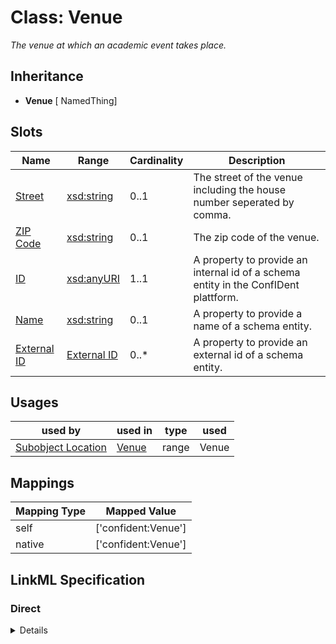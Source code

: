 # Class: Venue
_The venue at which an academic event takes place._







## Inheritance
* **Venue** [ NamedThing]



## Slots

| Name | Range | Cardinality | Description  | 
| ---  | --- | --- | --- | 
| [Street](street.md) | [xsd:string](http://www.w3.org/2001/XMLSchema#string) | 0..1 | The street of the venue including the house number seperated by comma.  | 
| [ZIP Code](zip_code.md) | [xsd:string](http://www.w3.org/2001/XMLSchema#string) | 0..1 | The zip code of the venue.  | 
| [ID](id.md) | [xsd:anyURI](http://www.w3.org/2001/XMLSchema#anyURI) | 1..1 | A property to provide an internal id of a schema entity in the ConfIDent plattform.  | 
| [Name](name.md) | [xsd:string](http://www.w3.org/2001/XMLSchema#string) | 0..1 | A property to provide a name of a schema entity.  | 
| [External ID](external_id.md) | [External ID](ExternalIdentifier.md) | 0..* | A property to provide an external id of a schema entity.  | 


## Usages


| used by | used in | type | used |
| ---  | --- | --- | --- |
| [Subobject Location](Location.md) | [Venue](has_venue.md) | range | Venue |












## Mappings

| Mapping Type | Mapped Value |
| ---  | ---  |
| self | ['confident:Venue'] |
| native | ['confident:Venue'] |


## LinkML Specification

<!-- TODO: investigate https://stackoverflow.com/questions/37606292/how-to-create-tabbed-code-blocks-in-mkdocs-or-sphinx -->

### Direct

<details>
```yaml
name: Venue
description: The venue at which an academic event takes place.
title: Venue
from_schema: https://raw.githubusercontent.com/TIBHannover/ConfIDent_schema/main/src/linkml/ConfIDent_schema.yaml
mixins:
- NamedThing
attributes:
  street:
    name: street
    description: The street of the venue including the house number seperated by comma.
    title: Street
    examples:
    - value: Am Welfengarten, 1
      description: street, hous number
    from_schema: https://raw.githubusercontent.com/TIBHannover/ConfIDent_schema/main/src/linkml/ConfIDent_schema.yaml
    range: string
  zip_code:
    name: zip_code
    description: The zip code of the venue.
    title: ZIP Code
    from_schema: https://raw.githubusercontent.com/TIBHannover/ConfIDent_schema/main/src/linkml/ConfIDent_schema.yaml
    range: string

```
</details>

### Induced

<details>
```yaml
name: Venue
description: The venue at which an academic event takes place.
title: Venue
from_schema: https://raw.githubusercontent.com/TIBHannover/ConfIDent_schema/main/src/linkml/ConfIDent_schema.yaml
mixins:
- NamedThing
attributes:
  street:
    name: street
    description: The street of the venue including the house number seperated by comma.
    title: Street
    examples:
    - value: Am Welfengarten, 1
      description: street, hous number
    from_schema: https://raw.githubusercontent.com/TIBHannover/ConfIDent_schema/main/src/linkml/ConfIDent_schema.yaml
    alias: street
    owner: Venue
    range: string
  zip_code:
    name: zip_code
    description: The zip code of the venue.
    title: ZIP Code
    from_schema: https://raw.githubusercontent.com/TIBHannover/ConfIDent_schema/main/src/linkml/ConfIDent_schema.yaml
    alias: zip_code
    owner: Venue
    range: string
  id:
    name: id
    description: A property to provide an internal id of a schema entity in the ConfIDent
      plattform.
    title: ID
    from_schema: https://raw.githubusercontent.com/TIBHannover/ConfIDent_schema/main/src/linkml/ConfIDent_schema.yaml
    identifier: true
    alias: id
    owner: Venue
    range: uriorcurie
    required: true
  name:
    name: name
    description: A property to provide a name of a schema entity.
    title: Name
    from_schema: https://raw.githubusercontent.com/TIBHannover/ConfIDent_schema/main/src/linkml/ConfIDent_schema.yaml
    slot_uri: sdo:name
    alias: name
    owner: Venue
    range: string
  external_id:
    name: external_id
    description: A property to provide an external id of a schema entity.
    title: External ID
    from_schema: https://raw.githubusercontent.com/TIBHannover/ConfIDent_schema/main/src/linkml/ConfIDent_schema.yaml
    slot_uri: IAO:0000235
    multivalued: true
    alias: external_id
    owner: Venue
    range: ExternalIdentifier
    inlined: true
    inlined_as_list: true

```
</details>